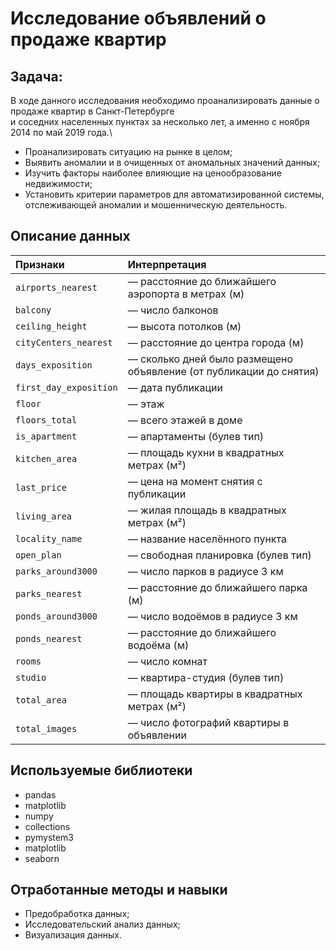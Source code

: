 # Исследование объявлений о продаже квартир
## Задача:
В ходе данного исследования необходимо проанализировать данные о продаже квартир в Санкт-Петербурге\
и соседних населенных пунктах за несколько лет, а именно с ноября 2014 по май 2019 года.\
* Проанализировать ситуацию на рынке в целом;
* Выявить аномалии и в очищенных от аномальных значений данных;
* Изучить факторы наиболее влияющие на ценообразование недвижимости;
* Установить критерии параметров для автоматизированной системы, отслеживающей аномалии и мошенническую деятельность.
## Описание данных

|Признаки|Интерпретация|
|:--- |:----------- |
|`airports_nearest`| — расстояние до ближайшего аэропорта в метрах (м)|
|`balcony`| — число балконов|
|`ceiling_height`| — высота потолков (м)|
|`cityCenters_nearest`| — расстояние до центра города (м)|
|`days_exposition`| — сколько дней было размещено объявление (от публикации до снятия)|
|`first_day_exposition`| — дата публикации|
|`floor`| — этаж|
|`floors_total`| — всего этажей в доме|
|`is_apartment`| — апартаменты (булев тип)|
|`kitchen_area`| — площадь кухни в квадратных метрах (м²)|
|`last_price`| — цена на момент снятия с публикации|
|`living_area`| — жилая площадь в квадратных метрах (м²)|
|`locality_name`| — название населённого пункта|
|`open_plan`| — свободная планировка (булев тип)|
|`parks_around3000`| — число парков в радиусе 3 км|
|`parks_nearest`| — расстояние до ближайшего парка (м)|
|`ponds_around3000`| — число водоёмов в радиусе 3 км|
|`ponds_nearest`| — расстояние до ближайшего водоёма (м)|
|`rooms`| — число комнат|
|`studio`| — квартира-студия (булев тип)|
|`total_area`| — площадь квартиры в квадратных метрах (м²)|
|`total_images`| — число фотографий квартиры в объявлении|
## Используемые библиотеки
* pandas
* matplotlib
* numpy
* collections
* pymystem3
* matplotlib
* seaborn
## Отработанные методы и навыки
* Предобработка данных;
* Исследовательский анализ данных;
* Визуализация данных.
